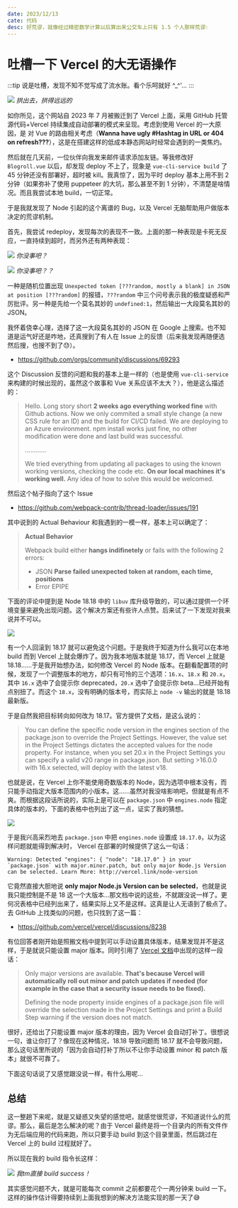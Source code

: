 ```yaml
---
date: 2023/12/13
cate: 代码
desc: 好荒谬，就像经过精密数学计算以后算出来公交车上只有 1.5 个人那样荒谬💧
---
```


# 吐槽一下 Vercel 的大无语操作

:::tip
说是吐槽，发现不知不觉写成了流水账。看个乐呵就好 \^_\^'...
:::

![](https://s11.ax1x.com/2023/12/13/pifIWGV.png)
*拱出去，拱得远远的*

如你所见，这个网站自 2023 年 7 月被搬迁到了 Vercel 上面，采用 GitHub 托管源代码+Vercel 持续集成自动部署的模式来呈现。考虑到使用 Vercel 的一大原因，是 对 Vue 的路由相关考虑（**Wanna have ugly #Hashtag in URL or 404 on refresh???**），这是在搭建这样的低成本静态网站时经常会遇到的一类焦灼。

然后就在几天前，一位伙伴向我发来邮件请求添加友链。等我修改好 `Blogroll.vue` 以后，却发现 deploy 不上了，现象是 `vue-cli-service build` 了 45 分钟还没有部署好，超时被 kill。我真惊了，因为平时 deploy 基本上用不到 2 分钟（如果弥补了使用 puppeteer 的大坑，那么甚至不到 1 分钟），不清楚是啥情况。而且我尝试本地 build，一切正常。

于是我就发现了 Node 引起的这个离谱的 Bug，以及 Vercel 无脑帮助用户做版本决定的荒谬机制。

首先，我尝试 redeploy，发现每次的表现不一致。上面的那一种表现是卡死无反应，一直持续到超时，而另外还有两种表现：

![](https://s11.ax1x.com/2023/12/13/pifIoqJ.png)
*你没事吧？*

![](https://s11.ax1x.com/2023/12/13/pifI7Z9.png)
*你没事吧？？*

一种是随机位置出现 `Unexpected token [???random, mostly a blank] in JSON at position [???random]` 的报错，`???random` 中三个问号表示我的极度疑惑和严厉批评。另一种是先给一个莫名其妙的 `undefined:1`，然后输出一大段莫名其妙的 JSON。

我怀着侥幸心理，选择了这一大段莫名其妙的 JSON 在 Google 上搜索。也不知道是运气好还是咋地，还真搜到了有人在 Issue 上的反馈（后来我发现再随便选然后搜，也搜不到了😓）。

- https://github.com/orgs/community/discussions/69293

这个 Discussion 反馈的问题和我的基本上是一样的（也是使用 `vue-cli-service` 来构建的时候出现的，虽然这个故事和 Vue 关系应该不太大？），他是这么描述的：

> Hello. Long story short **2 weeks ago everything worked fine** with Github actions. Now we only commited a small style change (a new CSS rule for an ID) and the build for CI/CD failed. We are deploying to an Azure environment. npm install works just fine, no other modification were done and last build was successful.
>
> ............
>
> We tried everything from updating all packages to using the known working versions, checking the code etc. **On our local machines it's working well.** Any idea of how to solve this would be welcomed.

然后这个帖子指向了这个 Issue

- https://github.com/webpack-contrib/thread-loader/issues/191

其中说到的 Actual Behaviour 和我遇到的一模一样，基本上可以确定了：

> **Actual Behavior**
>
> Webpack build either **hangs indifinetely** or fails with the following 2 errors:
> - JSON **Parse failed unexpected token at random, each time, positions**
> - Error EPIPE

下面的评论中提到是 Node 18.18 中的 `libuv` 库升级导致的，可以通过提供一个环境变量来避免出现问题。这个解决方案还有些许人点赞。后来试了一下发现对我来说并不可以。

![](https://s11.ax1x.com/2023/12/13/pifoliq.png)

有一个人回滚到 18.17 就可以避免这个问题。于是我终于知道为什么我可以在本地 build 而到 Vercel 上就会爆炸了。因为我本地版本就是 18.17，而 Vercel 上就是 18.18......于是我开始想办法，如何修改 Vercel 的 Node 版本。在翻看配置项的时候，发现了一个调整版本的地方，却只有可怜的三个选项：`16.x`、`18.x` 和 `20.x`，其中 `16.x` 选中了会提示你 deprecated，`20.x` 选中了会提示你 beta...已经开始有点别扭了。而这个 `18.x`，没有明确的版本号，而实际上 `node -v` 输出的就是 18.18 最新版。

于是自然我把目标转向如何改为 18.17。官方提供了文档，是这么说的：

> You can define the specific node version in the engines section of the package.json to override the Project Settings. However, the value set in the Project Settings dictates the accepted values for the node property.
> For instance, when you set 20.x in the Project Settings you can specify a valid v20 range in package.json. But setting >16.0.0 with 16.x selected, will deploy with the latest v18.

也就是说，在 Vercel 上你不能使用奇数版本的 Node，因为选项中根本没有，而只能手动指定大版本范围内的小版本。这......虽然对我没啥影响吧，但就是有点不爽。而根据这段话所说的，实际上是可以在 `package.json` 中 `engines.node` 指定具体的版本的，下面的表格中也列出了这一点，证实了我的猜想。

![](https://s11.ax1x.com/2023/12/13/pifo2eH.png)

于是我兴高采烈地去 `package.json` 中把 `engines.node` 设置成 `18.17.0`，以为这样问题就能得到解决时， Vercel 在部署的时候提供了这么一句话：

```
Warning: Detected "engines": { "node": "18.17.0" } in your `package.json` with major.minor.patch, but only major Node.js Version can be selected. Learn More: http://vercel.link/node-version
```

它竟然直接大胆地说 **only major Node.js Version can be selected**，也就是说我只能控制是不是 18 这一个大版本...那文档中说的这些，不就跟没说一样了。更何况表格中已经列出来了，结果实际上又不是这样。这真是让人无语到了极点了。去 GitHub 上找类似的问题，也只找到了这一篇：

- https://github.com/vercel/vercel/discussions/8238

有位回答者刚开始是照搬文档中提到可以手动设置具体版本，结果发现并不是这样，于是就说只能设置 major 版本。同时引用了 [Vercel 文档](https://vercel.com/docs/runtimes#official-runtimes/node-js/node-js-version)中出现的这样一段话：

> Only major versions are available. **That's because Vercel will automatically roll out minor and patch updates if needed (for example in the case that a security issue needs to be fixed).**
> 
> Defining the node property inside engines of a package.json file will override the selection made in the Project Settings and print a Build Step warning if the version does not match.

很好，还给出了只能设置 major 版本的理由，因为 Vercel 会自动打补丁。很想说一句，谁让你打了？像现在这种情况，18.18 导致问题而 18.17 就不会导致问题，那么这句话里所说的「因为会自动打补丁所以不让你手动设置 minor 和 patch 版本」就很不可靠了。

下面这句话说了又感觉跟没说一样，有什么用呢...

## 总结

这一整趟下来呢，就是又疑惑又失望的感觉吧，就感觉很荒谬，不知道说什么的荒谬。那么，最后是怎么解决的呢？由于 Vercel 最终是将一个目录内的所有文件作为无后端应用的代码来跑，所以只要手动 build 到这个目录里面，然后跳过在 Vercel 上的 build 过程就好了。

所以现在我的 build 指令长这样：

![](https://s11.ax1x.com/2023/12/13/pifHPo9.png)
*我tm直接 build success！*

其实感觉问题不大，就是可能每次 commit 之前都要花个一两分钟来 build 一下。这样的操作估计得要持续到上面我想到的解决方法能实现的那一天了😅